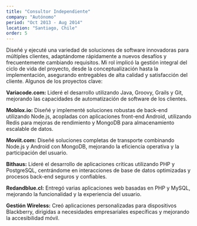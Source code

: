 ```yaml
---
title: "Consultor Independiente"
company: "Autónomo"
period: "Oct 2013 - Aug 2014"
location: "Santiago, Chile"
order: 5
---
```


Diseñé y ejecuté una variedad de soluciones de software innovadoras para múltiples clientes, adaptándome rápidamente a nuevos desafíos y frecuentemente cambiando requisitos. Mi rol implicó la gestión integral del ciclo de vida del proyecto, desde la conceptualización hasta la implementación, asegurando entregables de alta calidad y satisfacción del cliente. Algunos de los proyectos clave:

**Variacode.com:** Lideré el desarrollo utilizando Java, Groovy, Grails y Git, mejorando las capacidades de automatización de software de los clientes.

**Moblox.io:** Diseñé y implementé soluciones robustas de back-end utilizando Node.js, acopladas con aplicaciones front-end Android, utilizando Redis para mejoras de rendimiento y MongoDB para almacenamiento escalable de datos.

**Moviit.com:** Diseñé soluciones completas de transporte combinando Node.js y Android con MongoDB, mejorando la eficiencia operativa y la participación del usuario.

**Bithaus:** Lideré el desarrollo de aplicaciones críticas utilizando PHP y PostgreSQL, centrándome en interacciones de base de datos optimizadas y procesos back-end seguros y confiables.

**Redandblue.cl:** Entregó varias aplicaciones web basadas en PHP y MySQL, mejorando la funcionalidad y la experiencia del usuario.

**Gestión Wireless:** Creó aplicaciones personalizadas para dispositivos Blackberry, dirigidas a necesidades empresariales específicas y mejorando la accesibilidad móvil.
